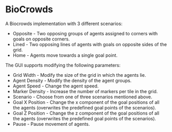 # BioCrowds

A Biocrowds implementation with 3 different scenarios:

- Opposite - Two opposing groups of agents assigned to corners with goals on opposite corners. 
- Lined - Two opposing lines of agents with goals on opposite sides of the grid. 
- Home - Agents move towards a single goal point.

The GUI supports modifying the following parameters:

- Grid Width - Modify the size of the grid in which the agents lie.
- Agent Density - Modify the density of the agent groups.
- Agent Speed - Change the agent speed.
- Marker Density - Increase the number of markers per tile in the grid.
- Scenario - Choose from one of three scenarios mentioned above.
- Goal X Position - Change the x component of the goal positions of all the agents (overwrites the predefined goal points of the scenarios).
- Goal Z Position - Change the z component of the goal positions of all the agents (overwrites the predefined goal points of the scenarios).
- Pause - Pause movement of agents.